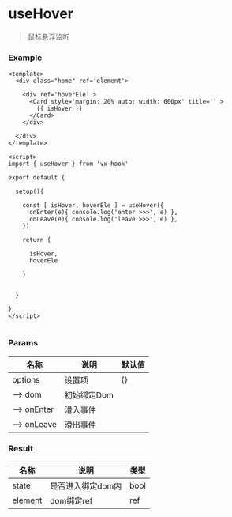 # useHover

> 鼠标悬浮监听



### Example

```vue
<template>
  <div class="home" ref='element'>

    <div ref='hoverEle' >
      <Card style='margin: 20% auto; width: 600px' title='' >
        {{ isHover }}
      </Card>
    </div>
    
  </div>
</template>

<script>
import { useHover } from 'vx-hook'

export default { 

  setup(){
 
    const [ isHover, hoverEle ] = useHover({
      onEnter(e){ console.log('enter >>>', e) },
      onLeave(e){ console.log('leave >>>', e) },
    })
   
    return {
      
      isHover,
      hoverEle
      
    }
    

  }

}
</script>


```





### Params

| 名称        | 说明        | 默认值 |
| ----------- | ----------- | ------ |
| options     | 设置项      | {}     |
| --> dom     | 初始绑定Dom |        |
| --> onEnter | 滑入事件    |        |
| --> onLeave | 滑出事件    |        |



### Result

| 名称    | 说明              | 类型 |
| ------- | ----------------- | ---- |
| state   | 是否进入绑定dom内 | bool |
| element | dom绑定ref        | ref  |

